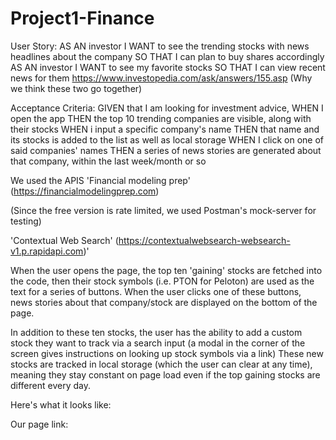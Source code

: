 # Project1-Finance

User Story:
AS AN investor
I WANT to see the trending stocks with news headlines about the company
SO THAT I can plan to buy shares accordingly
AS AN investor
I WANT to see my favorite stocks
SO THAT I can view recent news for them
https://www.investopedia.com/ask/answers/155.asp (Why we think these two go together)

Acceptance Criteria:
GIVEN that I am looking for investment advice,
WHEN I open the app
THEN the top 10 trending companies are visible, along with their stocks
WHEN i input a specific company's name
THEN that name and its stocks is added to the list as well as local storage
WHEN I click on one of said companies' names
THEN a series of news stories are generated about that company, within the last week/month or so

We used the APIS 'Financial modeling prep' (https://financialmodelingprep.com)

(Since the free version is rate limited, we used Postman's mock-server for testing)

 'Contextual Web Search' (https://contextualwebsearch-websearch-v1.p.rapidapi.com)'

When the user opens the page, the top ten 'gaining' stocks are fetched into the code, then their stock symbols (i.e. PTON for Peloton) are used as the text for a series of buttons.
When the user clicks one of these buttons, news stories about that company/stock are displayed on the bottom of the page.

In addition to these ten stocks, the user has the ability to add a custom stock they want to track via a search input (a modal in the corner of the screen gives instructions on looking up stock symbols via a link)
These new stocks are tracked in local storage (which the user can clear at any time), meaning they stay constant on page load even if the top gaining stocks are different every day.

Here's what it looks like:

Our page link:
